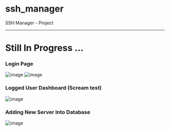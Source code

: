 # ssh_manager
SSH Manager - Project

---
# Still In Progress ...

### Login Page
![image](https://github.com/marcins21/ssh_manager/assets/62626012/9c5764e4-273c-49bf-8ea5-409f216c9ca5)
![image](https://github.com/marcins21/ssh_manager/assets/62626012/0c017dd7-5f94-4f51-888d-4cc42a7cb392)


### Logged User Dashboard  (Scream test)
![image](https://github.com/marcins21/ssh_manager/assets/62626012/dfb1efad-36ff-4b3e-9496-b3344b8c1833)



### Adding New Server Into Database
![image](https://github.com/marcins21/ssh_manager/assets/62626012/77a543f6-1705-4d21-b5fd-ae4aee1fa148)



